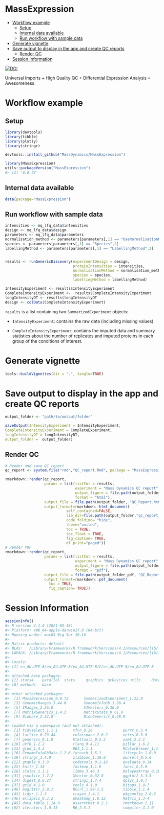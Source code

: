 MassExpression
================

-   [Workflow example](#workflow-example)
    -   [Setup](#setup)
    -   [Internal data available](#internal-data-available)
    -   [Run workflow with sample data](#run-workflow-with-sample-data)
-   [Generate vignette](#generate-vignette)
-   [Save output to display in the app and create QC
    reports](#save-output-to-display-in-the-app-and-create-qc-reports)
    -   [Render QC](#render-qc)
-   [Session Information](#session-information)

[![DOI](https://zenodo.org/badge/377716166.svg)](https://zenodo.org/badge/latestdoi/377716166)

Universal Imports + High Quality QC + Differential Expression Analysis =
Awesomeness.

# Workflow example

## Setup

``` r
library(devtools)
library(tibble)
library(plotly)
library(stringr)
```

``` r
devtools::install_github("MassDynamics/MassExpression")
```

``` r
library(MassExpression)
utils::packageVersion("MassExpression")
#> [1] '0.0.72'
```

## Internal data available

``` r
data(package="MassExpression")
```

## Run workflow with sample data

``` r
intensities <- mq_lfq_data$intensities
design <- mq_lfq_data$design
parameters <- mq_lfq_data$parameters
normalisation_method <- parameters[parameters[,1] == "UseNormalisationMethod",2]
species <- parameters[parameters[,1] == "Species",2]
labellingMethod <- parameters[parameters[,1] == "LabellingMethod",2]


results <- runGenericDiscovery(experimentDesign = design, 
                               proteinIntensities = intensities, 
                               normalisationMethod = normalisation_method, 
                               species = species, 
                               labellingMethod = labellingMethod)

IntensityExperiment <- results$IntensityExperiment
CompleteIntensityExperiment <-  results$CompleteIntensityExperiment
longIntensityDT <- results$longIntensityDT
design <- colData(CompleteIntensityExperiment)
```

`results` is a list containing two `SummarizedExperiment` objects:

-   `IntensityExperiment`: contains the raw data (including missing
    values)

-   `CompleteIntensityExperiment`: contains the imputed data and summary
    statistics about the number of replicates and imputed proteins in
    each group of the conditions of interest.

# Generate vignette

``` r
tools::buildVignettes(dir = ".", tangle=TRUE)
```

# Save output to display in the app and create QC reports

``` r
output_folder <- "path/to/output/folder"

saveOutput(IntensityExperiment = IntensityExperiment, 
CompleteIntensityExperiment = CompleteExperiment,
longIntensityDT = longIntensityDT, 
output_folder =  output_folder)
```

## Render QC

``` r
# Render and save QC report 
qc_report <- system.file("rmd","QC_report.Rmd", package = "MassExpression")

rmarkdown::render(qc_report,
                  params = list(listInt = results,
                                experiment = "Mass Dynamics QC report",
                                output_figure = file.path(output_folder, "figure_html/"),
                                format = "html"),
                  output_file = file.path(output_folder, "QC_Report.html"),
                  output_format=rmarkdown::html_document(
                            self_contained=FALSE,
                            lib_dir=file.path(output_folder,"qc_report_files"),
                            code_folding= "hide",
                            theme="united",
                            toc = TRUE,
                            toc_float = TRUE,
                            fig_caption= TRUE,
                            df_print="paged"))
# Render PDF
rmarkdown::render(qc_report,
                  params = list(listInt = results,
                                experiment = "Mass Dynamics QC report",
                                output_figure = file.path(output_folder_pdf, "figure_pdf/"),
                                format = "pdf"),
                  output_file = file.path(output_folder_pdf, "QC_Report.pdf"),
                  output_format=rmarkdown::pdf_document(
                    toc = TRUE,
                    fig_caption= TRUE))
```

# Session Information

``` r
sessionInfo()
#> R version 4.1.0 (2021-05-18)
#> Platform: x86_64-apple-darwin17.0 (64-bit)
#> Running under: macOS Big Sur 10.16
#> 
#> Matrix products: default
#> BLAS:   /Library/Frameworks/R.framework/Versions/4.1/Resources/lib/libRblas.dylib
#> LAPACK: /Library/Frameworks/R.framework/Versions/4.1/Resources/lib/libRlapack.dylib
#> 
#> locale:
#> [1] en_AU.UTF-8/en_AU.UTF-8/en_AU.UTF-8/C/en_AU.UTF-8/en_AU.UTF-8
#> 
#> attached base packages:
#> [1] stats4    parallel  stats     graphics  grDevices utils     datasets 
#> [8] methods   base     
#> 
#> other attached packages:
#>  [1] MassExpression_0.0.72       SummarizedExperiment_1.22.0
#>  [3] GenomicRanges_1.44.0        GenomeInfoDb_1.28.4        
#>  [5] IRanges_2.26.0              S4Vectors_0.30.0           
#>  [7] MatrixGenerics_1.4.3        matrixStats_0.61.0         
#>  [9] Biobase_2.52.0              BiocGenerics_0.38.0        
#> 
#> loaded via a namespace (and not attached):
#>  [1] tidyselect_1.1.1       xfun_0.26              purrr_0.3.4           
#>  [4] lattice_0.20-44        colorspace_2.0-2       vctrs_0.3.8           
#>  [7] generics_0.1.0         htmltools_0.5.2        yaml_2.2.1            
#> [10] utf8_1.2.2             rlang_0.4.11           pillar_1.6.2          
#> [13] glue_1.4.2             DBI_1.1.1              RColorBrewer_1.1-2    
#> [16] GenomeInfoDbData_1.2.6 foreach_1.5.1          lifecycle_1.0.0       
#> [19] stringr_1.4.0          zlibbioc_1.38.0        munsell_0.5.0         
#> [22] gtable_0.3.0           codetools_0.2-18       evaluate_0.14         
#> [25] knitr_1.34             fastmap_1.1.0          fansi_0.5.0           
#> [28] scales_1.1.1           limma_3.48.3           DelayedArray_0.18.0   
#> [31] jsonlite_1.7.2         XVector_0.32.0         ggplot2_3.3.5         
#> [34] digest_0.6.27          stringi_1.7.4          dplyr_1.0.7           
#> [37] grid_4.1.0             tools_4.1.0            bitops_1.0-7          
#> [40] magrittr_2.0.1         RCurl_1.98-1.5         tibble_3.1.4          
#> [43] tidyr_1.1.3            crayon_1.4.1           pkgconfig_2.0.3       
#> [46] ellipsis_0.3.2         pheatmap_1.0.12        Matrix_1.3-4          
#> [49] data.table_1.14.0      assertthat_0.2.1       rmarkdown_2.11        
#> [52] iterators_1.0.13       R6_2.5.1               compiler_4.1.0
```
